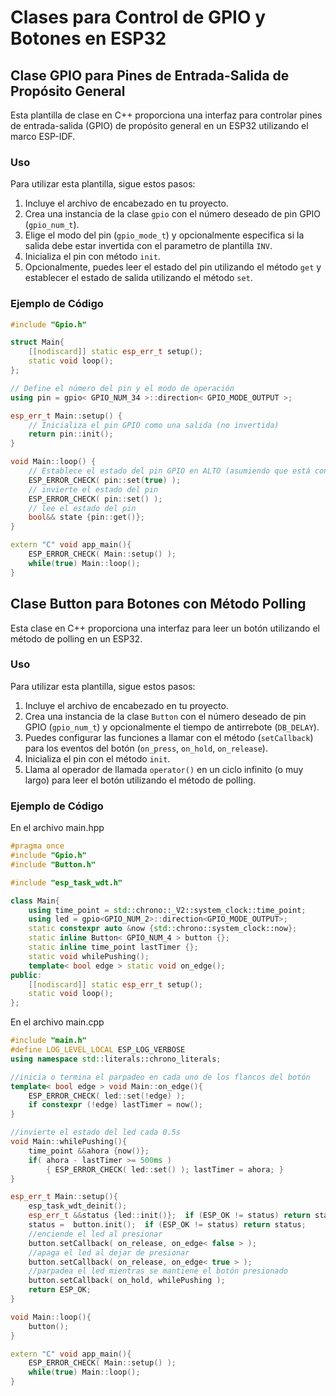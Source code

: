 # Clases para Control de GPIO y Botones en ESP32

## Clase GPIO para Pines de Entrada-Salida de Propósito General

Esta plantilla de clase en C++ proporciona una interfaz para controlar pines de entrada-salida (GPIO) de propósito general en un ESP32 utilizando el marco ESP-IDF.

### Uso

Para utilizar esta plantilla, sigue estos pasos:

1. Incluye el archivo de encabezado en tu proyecto.
2. Crea una instancia de la clase `gpio` con el número deseado de pin GPIO (`gpio_num_t`).
3. Elige el modo del pin (`gpio_mode_t`) y opcionalmente especifica si la salida debe estar invertida con el parametro de plantilla `INV`.
4. Inicializa el pin con método `init`.
5. Opcionalmente, puedes leer el estado del pin utilizando el método `get` y establecer el estado de salida utilizando el método `set`.

### Ejemplo de Código

```cpp
#include "Gpio.h"

struct Main{
    [[nodiscard]] static esp_err_t setup();
    static void loop();
};

// Define el número del pin y el modo de operación
using pin = gpio< GPIO_NUM_34 >::direction< GPIO_MODE_OUTPUT >;

esp_err_t Main::setup() {
    // Inicializa el pin GPIO como una salida (no invertida)
    return pin::init();
}

void Main::loop() {
    // Establece el estado del pin GPIO en ALTO (asumiendo que está configurado como salida)
    ESP_ERROR_CHECK( pin::set(true) );
    // invierte el estado del pin
    ESP_ERROR_CHECK( pin::set() );
    // lee el estado del pin
    bool&& state {pin::get()};
}

extern "C" void app_main(){  
    ESP_ERROR_CHECK( Main::setup() ); 
    while(true) Main::loop(); 
} 
```
## Clase Button para Botones con Método Polling

Esta clase en C++ proporciona una interfaz para leer un botón utilizando el método de polling en un ESP32.

### Uso

Para utilizar esta plantilla, sigue estos pasos:

1. Incluye el archivo de encabezado en tu proyecto.
2. Crea una instancia de la clase `Button` con el número deseado de pin GPIO (`gpio_num_t`) y opcionalmente el tiempo de antirrebote (`DB_DELAY`).
3. Puedes configurar las funciones a llamar con el método (`setCallback`) para los eventos del botón (`on_press`, `on_hold`, `on_release`).
4. Inicializa el pin con el método `init`.
5. Llama al operador de llamada `operator()` en un ciclo infinito (o muy largo) para leer el botón utilizando el método de polling.

### Ejemplo de Código

En el archivo main.hpp
```cpp
#pragma once
#include "Gpio.h"
#include "Button.h"

#include "esp_task_wdt.h"

class Main{
    using time_point = std::chrono::_V2::system_clock::time_point;
    using led = gpio<GPIO_NUM_2>::direction<GPIO_MODE_OUTPUT>;
    static constexpr auto &now {std::chrono::system_clock::now};
    static inline Button< GPIO_NUM_4 > button {};    
    static inline time_point lastTimer {};
    static void whilePushing();
    template< bool edge > static void on_edge();
public:
    [[nodiscard]] static esp_err_t setup();
    static void loop();
};
```
En el archivo main.cpp
```cpp
#include "main.h"
#define LOG_LEVEL_LOCAL ESP_LOG_VERBOSE
using namespace std::literals::chrono_literals;

//inicia o termina el parpadeo en cada uno de los flancos del botón
template< bool edge > void Main::on_edge(){
    ESP_ERROR_CHECK( led::set(!edge) );
    if constexpr (!edge) lastTimer = now();
}

//invierte el estado del led cada 0.5s
void Main::whilePushing(){
    time_point &&ahora {now()};
    if( ahora - lastTimer >= 500ms ) 
        { ESP_ERROR_CHECK( led::set() ); lastTimer = ahora; }
}

esp_err_t Main::setup(){
    esp_task_wdt_deinit();
    esp_err_t &&status {led::init()};  if (ESP_OK != status) return status;
    status =  button.init();  if (ESP_OK != status) return status;
    //enciende el led al presionar
    button.setCallback( on_release, on_edge< false > );
    //apaga el led al dejar de presionar
    button.setCallback( on_release, on_edge< true > );
    //parpadea el led mientras se mantiene el botón presionado
    button.setCallback( on_hold, whilePushing );
    return ESP_OK;
}

void Main::loop(){
    button();
}

extern "C" void app_main(){  
    ESP_ERROR_CHECK( Main::setup() ); 
    while(true) Main::loop(); 
} 
```
